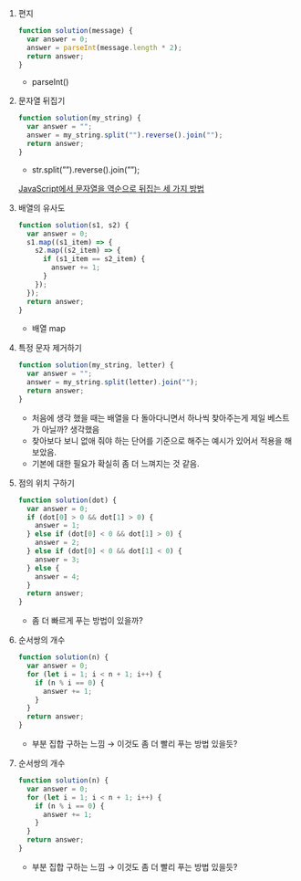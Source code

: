 1. 편지

   ```jsx
   function solution(message) {
     var answer = 0;
     answer = parseInt(message.length * 2);
     return answer;
   }
   ```

   - parseInt()

2. 문자열 뒤집기

   ```jsx
   function solution(my_string) {
     var answer = "";
     answer = my_string.split("").reverse().join("");
     return answer;
   }
   ```

   - str.split(””).reverse().join(””);

   [JavaScript에서 문자열을 역순으로 뒤집는 세 가지 방법](https://www.freecodecamp.org/korean/news/how-to-reverse-a-string-in-javascript-in-3-different-ways/)

3. 배열의 유사도

   ```jsx
   function solution(s1, s2) {
     var answer = 0;
     s1.map((s1_item) => {
       s2.map((s2_item) => {
         if (s1_item == s2_item) {
           answer += 1;
         }
       });
     });
     return answer;
   }
   ```

   - 배열 map

4. 특정 문자 제거하기

   ```jsx
   function solution(my_string, letter) {
     var answer = "";
     answer = my_string.split(letter).join("");
     return answer;
   }
   ```

   - 처음에 생각 했을 때는 배열을 다 돌아다니면서 하나씩 찾아주는게 제일 베스트가 아닐까? 생각했음
   - 찾아보다 보니 없애 줘야 하는 단어를 기준으로 해주는 예시가 있어서 적용을 해보았음.
   - 기본에 대한 필요가 확실히 좀 더 느껴지는 것 같음.

5. 점의 위치 구하기

   ```jsx
   function solution(dot) {
     var answer = 0;
     if (dot[0] > 0 && dot[1] > 0) {
       answer = 1;
     } else if (dot[0] < 0 && dot[1] > 0) {
       answer = 2;
     } else if (dot[0] < 0 && dot[1] < 0) {
       answer = 3;
     } else {
       answer = 4;
     }
     return answer;
   }
   ```

   - 좀 더 빠르게 푸는 방법이 있을까?

6. 순서쌍의 개수

   ```jsx
   function solution(n) {
     var answer = 0;
     for (let i = 1; i < n + 1; i++) {
       if (n % i == 0) {
         answer += 1;
       }
     }
     return answer;
   }
   ```

   - 부분 집합 구하는 느낌 → 이것도 좀 더 빨리 푸는 방법 있을듯?

7. 순서쌍의 개수

   ```jsx
   function solution(n) {
     var answer = 0;
     for (let i = 1; i < n + 1; i++) {
       if (n % i == 0) {
         answer += 1;
       }
     }
     return answer;
   }
   ```

   - 부분 집합 구하는 느낌 → 이것도 좀 더 빨리 푸는 방법 있을듯?
